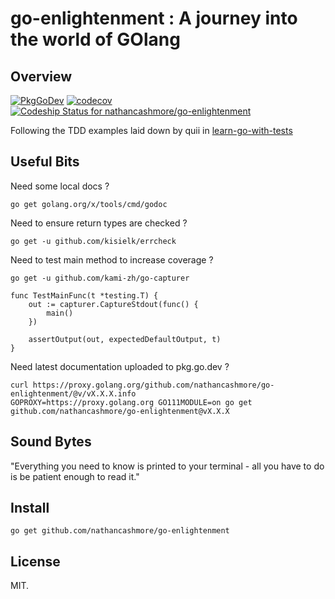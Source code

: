 # go-enlightenment : A journey into the world of GOlang

## Overview 
[![PkgGoDev](https://pkg.go.dev/badge/mod/github.com/nathancashmore/go-enlightenment)](https://pkg.go.dev/mod/github.com/nathancashmore/go-enlightenment) 
[![codecov](https://codecov.io/gh/nathancashmore/go-enlightenment/branch/master/graph/badge.svg)](https://codecov.io/gh/nathancashmore/go-enlightenment) 
[![Codeship Status for nathancashmore/go-enlightenment](https://app.codeship.com/projects/9f61c0f0-bded-0138-041a-6e53250a2796/status?branch=master)](https://app.codeship.com/projects/405612)


Following the TDD examples laid down by quii in [learn-go-with-tests](https://github.com/quii/learn-go-with-tests)

## Useful Bits
Need some local docs ?

    go get golang.org/x/tools/cmd/godoc

Need to ensure return types are checked ?

    go get -u github.com/kisielk/errcheck

Need to test main method to increase coverage ?

    go get -u github.com/kami-zh/go-capturer

    func TestMainFunc(t *testing.T) {
        out := capturer.CaptureStdout(func() {
            main()
        })
    
        assertOutput(out, expectedDefaultOutput, t)
    }

Need latest documentation uploaded to pkg.go.dev ?

    curl https://proxy.golang.org/github.com/nathancashmore/go-enlightenment/@v/vX.X.X.info
    GOPROXY=https://proxy.golang.org GO111MODULE=on go get github.com/nathancashmore/go-enlightenment@vX.X.X


## Sound Bytes
"Everything you need to know is printed to your terminal - all you have to do is be patient enough to read it."

## Install
    go get github.com/nathancashmore/go-enlightenment

## License

MIT.
